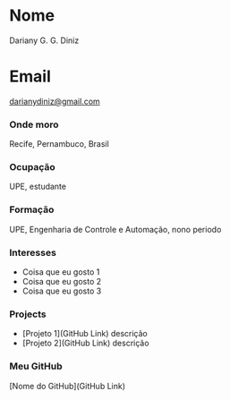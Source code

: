# Nome
Dariany G. G. Diniz

# Email
darianydiniz@gmail.com

### Onde moro
Recife, Pernambuco, Brasil

### Ocupação
UPE, estudante 

### Formação
UPE, Engenharia de Controle e Automação, nono periodo

### Interesses
- Coisa que eu gosto 1
- Coisa que eu gosto 2
- Coisa que eu gosto 3


### Projects
- [Projeto 1](GitHub Link) descrição
- [Projeto 2](GitHub Link) descrição

### Meu GitHub
[Nome do GitHub](GitHub Link)